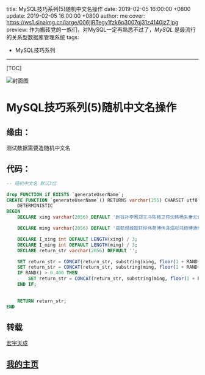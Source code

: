 title: MySQL技巧系列(5)随机中文名操作
date: 2019-02-05 16:00:00 +0800
update: 2019-02-05 16:00:00 +0800
author: me
cover: https://ws1.sinaimg.cn/large/006jIRTegy1fzk6p3007qj31z4140jz7.jpg
preview:  作为搬砖党的一族们，对MySQL一定再熟悉不过了，*MySQL* 是最流行的关系型数据库管理系统
tags:

  -  MySQL技巧系列

---



[TOC]

![封面图](https://ws1.sinaimg.cn/large/006jIRTegy1fzk6p3007qj31z4140jz7.jpg)

# MySQL技巧系列(5)随机中文名操作

## 缘由：

测试数据需要造随机中文名

## 代码：

```sql
-- 随机中文名 默认3位

drop FUNCTION if EXISTS `generateUserName`;
CREATE FUNCTION `generateUserName`() RETURNS varchar(255) CHARSET utf8
    DETERMINISTIC
BEGIN
    DECLARE xing varchar(2056) DEFAULT '赵钱孙李周郑王冯陈楮卫蒋沈韩杨朱秦尤许何吕施张孔曹严华金魏陶姜戚谢喻柏水窦章云苏潘葛奚范彭郎鲁韦昌马苗凤花方俞任袁柳酆鲍史唐费廉岑薛雷贺倪汤滕殷罗毕郝邬安常乐于时傅皮齐康伍余元卜顾孟平黄和穆萧尹姚邵湛汪祁毛禹狄米贝明臧计伏成戴谈宋茅庞熊纪舒屈项祝董梁杜阮蓝闽席季麻强贾路娄危江童颜郭梅盛林刁锺徐丘骆高夏蔡田樊胡凌霍虞万支柯昝管卢莫经裘缪干解应宗丁宣贲邓郁单杭洪包诸左石崔吉钮龚程嵇邢滑裴陆荣翁';

    DECLARE ming varchar(2056) DEFAULT '嘉懿煜城懿轩烨伟苑博伟泽熠彤鸿煊博涛烨霖烨华煜祺智宸正豪昊然明杰诚立轩立辉峻熙弘文熠彤鸿煊烨霖哲瀚鑫鹏致远俊驰雨泽烨磊晟睿天佑文昊修洁黎昕远航旭尧鸿涛伟祺轩越泽浩宇瑾瑜皓轩擎苍擎宇志泽睿渊楷瑞轩弘文哲瀚雨泽鑫磊梦琪忆之桃慕青问兰尔岚元香初夏沛菡傲珊曼文乐菱痴珊恨玉惜文香寒新柔语蓉海安夜蓉涵柏水桃醉蓝春儿语琴从彤傲晴语兰又菱碧彤元霜怜梦紫寒妙彤曼易南莲紫翠雨寒易烟如萱若南寻真晓亦向珊慕灵以蕊寻雁映易雪柳孤岚笑霜海云凝天沛珊寒云冰旋宛儿绿真盼儿晓霜碧凡夏菡曼香若烟半梦雅绿冰蓝灵槐平安书翠翠风香巧代云梦曼幼翠友巧听寒梦柏醉易访旋亦玉凌萱访卉怀亦笑蓝春翠靖柏夜蕾冰夏梦松书雪乐枫念薇靖雁寻春恨山从寒忆香觅波静曼凡旋以亦念露芷蕾千兰新波代真新蕾雁玉冷卉紫山千琴恨天傲芙盼山怀蝶冰兰山柏翠萱乐丹翠柔谷山之瑶冰露尔珍谷雪乐萱涵菡海莲傲蕾青槐冬儿易梦惜雪宛海之柔夏青亦瑶妙菡春竹修杰伟诚建辉晋鹏天磊绍辉泽洋明轩健柏煊昊强伟宸博超君浩子骞明辉鹏涛炎彬鹤轩越彬风华靖琪明诚高格光华国源宇晗昱涵润翰飞翰海昊乾浩博和安弘博鸿朗华奥华灿嘉慕坚秉建明金鑫锦程瑾瑜鹏经赋景同靖琪君昊俊明季同开济凯安康成乐语力勤良哲理群茂彦敏博明达朋义彭泽鹏举濮存溥心璞瑜浦泽奇邃祥荣轩';

    DECLARE I_xing int DEFAULT LENGTH(xing) / 3;
    DECLARE I_ming int DEFAULT LENGTH(ming) / 3;
    DECLARE return_str varchar(2056) DEFAULT '';

    SET return_str = CONCAT(return_str, substring(xing, floor(1 + RAND() * I_xing), 1));
    SET return_str = CONCAT(return_str, substring(ming, floor(1 + RAND() * I_ming), 1));
    IF RAND() > 0.400 THEN
        SET return_str = CONCAT(return_str, substring(ming, floor(1 + RAND() * I_ming), 1));
    END IF;
		

    RETURN return_str;
END
```

## 转载

[宏宇天成](https://yq.aliyun.com/articles/632586)

## [我的主页](https://suveng.github.io/blog/)



























